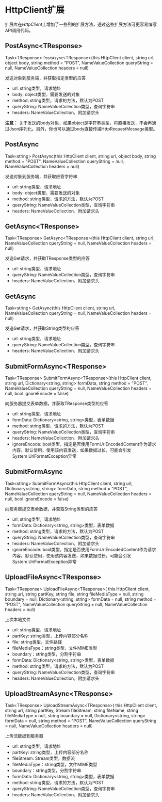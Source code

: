 # HttpClient扩展

扩展库在*HttpClient*上增加了一些列的扩展方法，通过这些扩展方法可更容易编写API调用代码。

## PostAsync&lt;TResponse&gt;

Task&lt;TResponse&gt; `PostAsync`&lt;TResponse&gt;(this HttpClient client, string url, object body, string method = "POST", NameValueCollection queryString = null, NameValueCollection headers = null)

发送对象到服务端，并获取指定类型的应答

- url: string类型，请求地址
- body: object类型，需要发送的对象
- method: string类型，请求的方法，默认为POST
- queryString: NameValueCollection类型，查询字符串
- headers: NameValueCollection，附加请求头

**注意：** 关于发送的body对象，如果object是字符串类型，将直接发送，不会再通过Json序列化。另外，你也可以通过body直接传递HttpRequestMessage类型。

## PostAsync

Task&lt;string&gt; PostAsync(this HttpClient client, string url, object body, string method = "POST", NameValueCollection queryString = null, NameValueCollection headers = null)

发送对象到服务端，并获取应答字符串

- url: string类型，请求地址
- body: object类型，需要发送的对象
- method: string类型，请求的方法，默认为POST
- queryString: NameValueCollection类型，查询字符串
- headers: NameValueCollection，附加请求头

## GetAsync&lt;TResponse&gt;

Task&lt;TResponse&gt; GetAsync&lt;TResponse&gt;(this HttpClient client, string url, NameValueCollection queryString = null, NameValueCollection headers = null)

发送Get请求，并获取TResponse类型的应答

- url: string类型，请求地址
- queryString: NameValueCollection类型，查询字符串
- headers: NameValueCollection，附加请求头

## GetAsync

Task&lt;string&gt; GetAsync(this HttpClient client, string url, NameValueCollection queryString = null, NameValueCollection headers = null)

发送Get请求，并获取String类型的应答

- url: string类型，请求地址
- queryString: NameValueCollection类型，查询字符串
- headers: NameValueCollection，附加请求头

## SubmitFormAsync&lt;TResponse&gt;

Task&lt;TResponse&gt; SubmitFormAsync&lt;TResponse&gt;(this HttpClient client, string url, Dictionary<string, string> formData, string method = "POST", NameValueCollection queryString = null, NameValueCollection headers = null, bool ignoreEncode = false)

向服务器提交表单数据，并获取TResponse类型的应答

- url: string类型，请求地址
- formData: Dictionary&lt;string, string&gt;类型，表单数据
- method: string类型，请求的方法，默认为POST
- queryString: NameValueCollection类型，查询字符串
- headers: NameValueCollection，附加请求头
- ignoreEncode: bool类型，指定是否使用FormUrlEncodedContent作为请求内容。默认使用，使用该内容发送，如果数据过长，可能会引发System.UriFormatException异常

## SubmitFormAsync

Task&lt;string&gt; SubmitFormAsync(this HttpClient client, string url, Dictionary<string, string> formData, string method = "POST", NameValueCollection queryString = null, NameValueCollection headers = null, bool ignoreEncode = false)

向服务器提交表单数据，并获取String类型的应答

- url: string类型，请求地址
- formData: Dictionary&lt;string, string&gt;类型，表单数据
- method: string类型，请求的方法，默认为POST
- queryString: NameValueCollection类型，查询字符串
- headers: NameValueCollection，附加请求头
- ignoreEncode: bool类型，指定是否使用FormUrlEncodedContent作为请求内容。默认使用，使用该内容发送，如果数据过长，可能会引发System.UriFormatException异常


## UploadFileAsync&lt;TResponse&gt;

Task&lt;TResponse&gt; UploadFileAsync&lt;TResponse&gt;(
            this HttpClient client, 
            string url, 
            string partKey,
            string file,
            string fileMediaType = null,
            string boundary = null,
            Dictionary<string, string> formData = null, 
            string method = "POST", 
            NameValueCollection queryString = null, 
            NameValueCollection headers = null)

上次本地文件

- url: string类型，请求地址
- partKey: string类型，上传内容部分名称
- file: string类型，文件路径
- fileMediaType：string类型，文件MIME类型
- boundary：string类型，分割字符串
- formData: Dictionary&lt;string, string&gt;类型，表单数据
- method: string类型，请求的方法，默认为POST
- queryString: NameValueCollection类型，查询字符串
- headers: NameValueCollection，附加请求头

## UploadStreamAsync&lt;TResponse&gt;

Task&lt;TResponse&gt; UploadStreamAsync&lt;TResponse&gt;(
            this HttpClient client,
            string url,
            string partKey,
            Stream fileStream,
            string fileName,
            string fileMediaType = null,
            string boundary = null,
            Dictionary<string, string> formData = null,
            string method = "POST",
            NameValueCollection queryString = null,
            NameValueCollection headers = null)

上传流数据到服务器

- url: string类型，请求地址
- partKey: string类型，上传内容部分名称
- fileStream: Stream类型，数据流
- fileMediaType：string类型，文件MIME类型
- boundary：string类型，分割字符串
- formData: Dictionary&lt;string, string&gt;类型，表单数据
- method: string类型，请求的方法，默认为POST
- queryString: NameValueCollection类型，查询字符串
- headers: NameValueCollection，附加请求头

